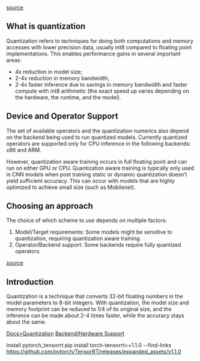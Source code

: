 [source](https://pytorch.org/blog/introduction-to-quantization-on-pytorch/)

## What is quantization
Quantization refers to techniques for doing both computations and memory accesses with lower precision data, usually int8 compared to floating point implementations. This enables performance gains in several important areas:

-   4x reduction in model size;
-   2-4x reduction in memory bandwidth;
-   2-4x faster inference due to savings in memory bandwidth and faster compute with int8 arithmetic (the exact speed up varies depending on the hardware, the runtime, and the model).

## Device and Operator Support
The set of available operators and the quantization numerics also depend on the backend being used to run quantized models. Currently quantized operators are supported only for CPU inference in the following backends: x86 and ARM. 

However, quantization aware training occurs in full floating point and can run on either GPU or CPU. Quantization aware training is typically only used in CNN models when post training static or dynamic quantization doesn’t yield sufficient accuracy. This can occur with models that are highly optimized to achieve small size (such as Mobilenet).


## Choosing an approach
The choice of which scheme to use depends on multiple factors:

1.  Model/Target requirements: Some models might be sensitive to quantization, requiring quantization aware training.
2.  Operator/Backend support: Some backends require fully quantized operators.


[source](https://pytorch.org/tutorials/recipes/quantization.html)
## Introduction
Quantization is a technique that converts 32-bit floating numbers in the model parameters to 8-bit integers. With quantization, the model size and memory footprint can be reduced to 1/4 of its original size, and the inference can be made about 2-4 times faster, while the accuracy stays about the same.


[Docs>Quantization](https://pytorch.org/docs/stable/quantization.html)
[Backend/Hardware Support](https://pytorch.org/docs/stable/quantization.html#backend-hardware-support)



Install pytorch_tensorrt
pip install torch-tensorrt==1.1.0 --find-links https://github.com/pytorch/TensorRT/releases/expanded_assets/v1.1.0